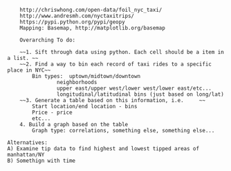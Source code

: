        http://chriswhong.com/open-data/foil_nyc_taxi/
        http://www.andresmh.com/nyctaxitrips/
        https://pypi.python.org/pypi/geopy
        Mapping: Basemap, http://matplotlib.org/basemap

        Overarching To do:

        ~~1. Sift through data using python. Each cell should be a item in a list. ~~
        ~~2. Find a way to bin each record of taxi rides to a specific place in NYC~~
        	Bin types:	uptown/midtown/downtown
        			neighborhoods
	        		upper east/upper west/lower west/lower east/etc...
		        	longitudinal/latitudinal bins (just based on long/lat)
        ~~3. Generate a table based on this information, i.e.     ~~
        	Start location/end location - bins
        	Price - price
        	etc...
        4. Build a graph based on the table
        	Graph type: correlations, something else, something else...

	Alternatives:
	A) Examine tip data to find highest and lowest tipped areas of manhattan/NY
	B) Somethign with time
	
